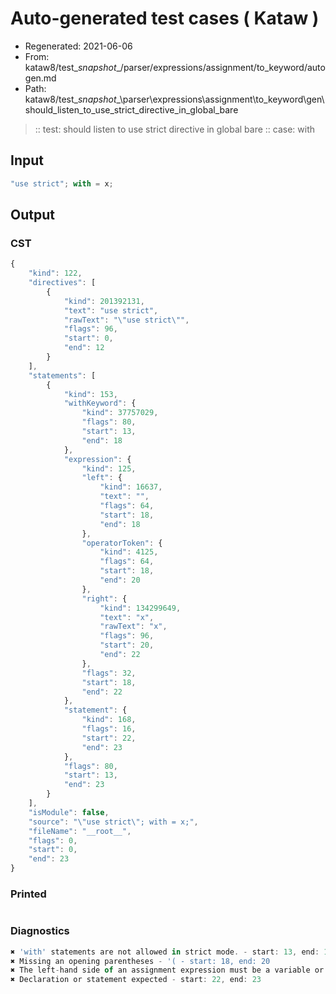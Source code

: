 # Auto-generated test cases ( Kataw )
- Regenerated: 2021-06-06
- From: kataw8/test\__snapshot__/parser/expressions/assignment/to_keyword/autogen.md
- Path: kataw8/test\__snapshot__\parser\expressions\assignment\to_keyword\gen\should_listen_to_use_strict_directive_in_global_bare
> :: test: should listen to use strict directive in global bare
> :: case: with
## Input

`````js
"use strict"; with = x;
`````
## Output

### CST

```javascript
{
    "kind": 122,
    "directives": [
        {
            "kind": 201392131,
            "text": "use strict",
            "rawText": "\"use strict\"",
            "flags": 96,
            "start": 0,
            "end": 12
        }
    ],
    "statements": [
        {
            "kind": 153,
            "withKeyword": {
                "kind": 37757029,
                "flags": 80,
                "start": 13,
                "end": 18
            },
            "expression": {
                "kind": 125,
                "left": {
                    "kind": 16637,
                    "text": "",
                    "flags": 64,
                    "start": 18,
                    "end": 18
                },
                "operatorToken": {
                    "kind": 4125,
                    "flags": 64,
                    "start": 18,
                    "end": 20
                },
                "right": {
                    "kind": 134299649,
                    "text": "x",
                    "rawText": "x",
                    "flags": 96,
                    "start": 20,
                    "end": 22
                },
                "flags": 32,
                "start": 18,
                "end": 22
            },
            "statement": {
                "kind": 168,
                "flags": 16,
                "start": 22,
                "end": 23
            },
            "flags": 80,
            "start": 13,
            "end": 23
        }
    ],
    "isModule": false,
    "source": "\"use strict\"; with = x;",
    "fileName": "__root__",
    "flags": 0,
    "start": 0,
    "end": 23
}
```

### Printed

```javascript

```

### Diagnostics

```javascript
✖ 'with' statements are not allowed in strict mode. - start: 13, end: 18
✖ Missing an opening parentheses - '( - start: 18, end: 20
✖ The left-hand side of an assignment expression must be a variable or a property access - start: 18, end: 20
✖ Declaration or statement expected - start: 22, end: 23

```

